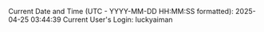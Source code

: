 Current Date and Time (UTC - YYYY-MM-DD HH:MM:SS formatted): 2025-04-25 03:44:39
Current User's Login: luckyaiman
